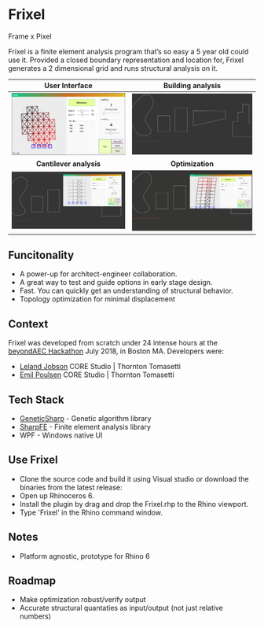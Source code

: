 # Frixel
Frame x Pixel

Frixel is a finite element analysis program that’s so easy a 5 year old could use it. Provided a closed boundary representation and location for, Frixel generates a 2 dimensional grid and runs structural analysis on it.

User Interface             |  Building analysis
:-------------------------:|:-------------------------:
![Alt Text](https://github.com/EmilPoulsen/Frixel/blob/master/doc/Frixel_GUI_Zoom.png)  |  ![Alt Text](https://github.com/EmilPoulsen/Frixel/blob/master/doc/Frixel_A.gif)
**Cantilever analysis** | **Optimization**
![Alt Text](https://github.com/EmilPoulsen/Frixel/blob/master/doc/Frixel_C.gif)  |  ![Alt Text](https://github.com/EmilPoulsen/Frixel/blob/master/doc/Frixel_B.gif)

## Funcitonality
- A power-up for architect-engineer collaboration.
- A great way to test and guide options in early stage design.
- Fast. You can quickly get an understanding of structural behavior.
- Topology optimization for minimal displacement

## Context
Frixel was developed from scratch under 24 intense hours at the [beyondAEC Hackathon](https://beyondaec.tech) July 2018, in Boston MA. Developers were:

- [Leland Jobson](https://github.com/lelandjobson) CORE Studio | Thornton Tomasetti
- [Emil Poulsen](https://github.com/EmilPoulsen) CORE Studio | Thornton Tomasetti

## Tech Stack
- [GeneticSharp](https://github.com/giacomelli/GeneticSharp) - Genetic algorithm library
- [SharpFE](https://github.com/iainsproat/SharpFE) - Finite element analysis library
- WPF - Windows native UI

## Use Frixel
- Clone the source code and build it using Visual studio or download the binaries from the latest release:
- Open up Rhinoceros 6.
- Install the plugin by drag and drop the Frixel.rhp to the Rhino viewport.
- Type 'Frixel' in the Rhino command window.

## Notes
- Platform agnostic, prototype for Rhino 6

## Roadmap
- Make optimization robust/verify output
- Accurate structural quantaties as input/output (not just relative numbers)

